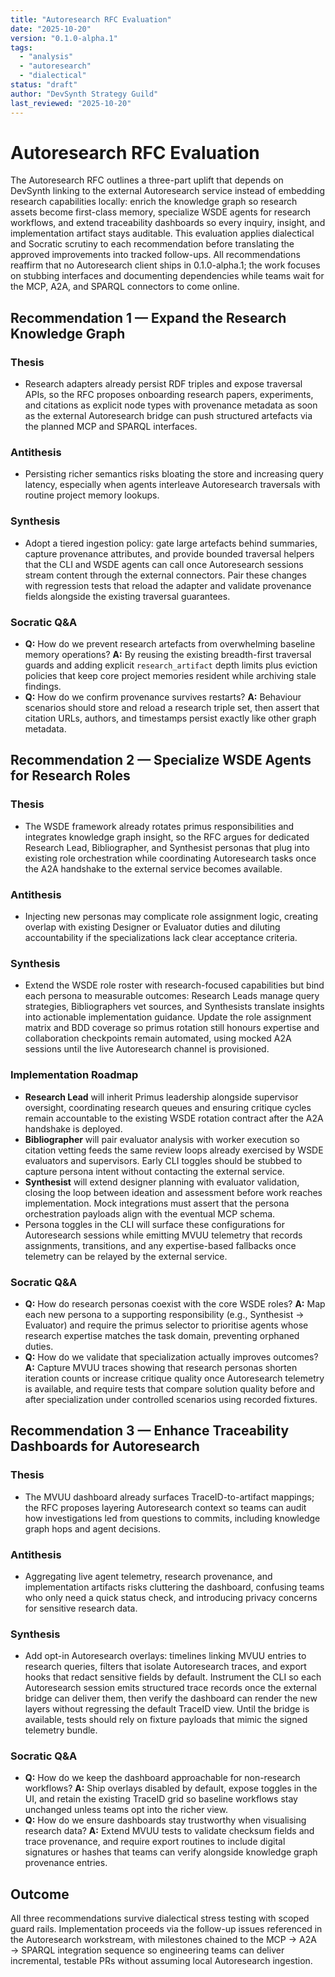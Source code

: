 ```yaml
---
title: "Autoresearch RFC Evaluation"
date: "2025-10-20"
version: "0.1.0-alpha.1"
tags:
  - "analysis"
  - "autoresearch"
  - "dialectical"
status: "draft"
author: "DevSynth Strategy Guild"
last_reviewed: "2025-10-20"
---
```


# Autoresearch RFC Evaluation

The Autoresearch RFC outlines a three-part uplift that depends on DevSynth
linking to the external Autoresearch service instead of embedding research
capabilities locally: enrich the knowledge graph so research assets become
first-class memory, specialize WSDE agents for research workflows, and extend
traceability dashboards so every inquiry, insight, and implementation artifact
stays auditable. This evaluation applies dialectical and Socratic scrutiny to
each recommendation before translating the approved improvements into tracked
follow-ups. All recommendations reaffirm that no Autoresearch client ships in
0.1.0-alpha.1; the work focuses on stubbing interfaces and documenting
dependencies while teams wait for the MCP, A2A, and SPARQL connectors to come
online.

## Recommendation 1 — Expand the Research Knowledge Graph

### Thesis
- Research adapters already persist RDF triples and expose traversal APIs, so
the RFC proposes onboarding research papers, experiments, and citations as
explicit node types with provenance metadata as soon as the external
Autoresearch bridge can push structured artefacts via the planned MCP and
SPARQL interfaces.

### Antithesis
- Persisting richer semantics risks bloating the store and increasing query
latency, especially when agents interleave Autoresearch traversals with routine
project memory lookups.

### Synthesis
- Adopt a tiered ingestion policy: gate large artefacts behind summaries,
capture provenance attributes, and provide bounded traversal helpers that the
CLI and WSDE agents can call once Autoresearch sessions stream content through
the external connectors. Pair these changes with regression tests that reload
the adapter and validate provenance fields alongside the existing traversal
guarantees.

### Socratic Q&A
- **Q:** How do we prevent research artefacts from overwhelming baseline memory
operations?
  **A:** By reusing the existing breadth-first traversal guards and adding
  explicit `research_artifact` depth limits plus eviction policies that keep core
  project memories resident while archiving stale findings.
- **Q:** How do we confirm provenance survives restarts?
  **A:** Behaviour scenarios should store and reload a research triple set, then
  assert that citation URLs, authors, and timestamps persist exactly like other
  graph metadata.

## Recommendation 2 — Specialize WSDE Agents for Research Roles

### Thesis
- The WSDE framework already rotates primus responsibilities and integrates
knowledge graph insight, so the RFC argues for dedicated Research Lead,
Bibliographer, and Synthesist personas that plug into existing role orchestration
while coordinating Autoresearch tasks once the A2A handshake to the external
service becomes available.

### Antithesis
- Injecting new personas may complicate role assignment logic, creating overlap
with existing Designer or Evaluator duties and diluting accountability if the
specializations lack clear acceptance criteria.

### Synthesis
- Extend the WSDE role roster with research-focused capabilities but bind each
persona to measurable outcomes: Research Leads manage query strategies,
Bibliographers vet sources, and Synthesists translate insights into actionable
implementation guidance. Update the role assignment matrix and BDD coverage so
primus rotation still honours expertise and collaboration checkpoints remain
automated, using mocked A2A sessions until the live Autoresearch channel is
provisioned.

### Implementation Roadmap
- **Research Lead** will inherit Primus leadership alongside supervisor
  oversight, coordinating research queues and ensuring critique cycles remain
  accountable to the existing WSDE rotation contract after the A2A handshake is
  deployed.
- **Bibliographer** will pair evaluator analysis with worker execution so
  citation vetting feeds the same review loops already exercised by WSDE
  evaluators and supervisors. Early CLI toggles should be stubbed to capture
  persona intent without contacting the external service.
- **Synthesist** will extend designer planning with evaluator validation,
  closing the loop between ideation and assessment before work reaches
  implementation. Mock integrations must assert that the persona orchestration
  payloads align with the eventual MCP schema.
- Persona toggles in the CLI will surface these configurations for Autoresearch
  sessions while emitting MVUU telemetry that records assignments, transitions,
  and any expertise-based fallbacks once telemetry can be relayed by the
  external service.

### Socratic Q&A
- **Q:** How do research personas coexist with the core WSDE roles?
  **A:** Map each new persona to a supporting responsibility (e.g., Synthesist →
  Evaluator) and require the primus selector to prioritise agents whose research
  expertise matches the task domain, preventing orphaned duties.
- **Q:** How do we validate that specialization actually improves outcomes?
  **A:** Capture MVUU traces showing that research personas shorten iteration
  counts or increase critique quality once Autoresearch telemetry is available,
  and require tests that compare solution quality before and after
  specialization under controlled scenarios using recorded fixtures.

## Recommendation 3 — Enhance Traceability Dashboards for Autoresearch

### Thesis
- The MVUU dashboard already surfaces TraceID-to-artifact mappings; the RFC
proposes layering Autoresearch context so teams can audit how investigations led
from questions to commits, including knowledge graph hops and agent decisions.

### Antithesis
- Aggregating live agent telemetry, research provenance, and implementation
artifacts risks cluttering the dashboard, confusing teams who only need a quick
status check, and introducing privacy concerns for sensitive research data.

### Synthesis
- Add opt-in Autoresearch overlays: timelines linking MVUU entries to research
queries, filters that isolate Autoresearch traces, and export hooks that redact
sensitive fields by default. Instrument the CLI so each Autoresearch session
emits structured trace records once the external bridge can deliver them, then
verify the dashboard can render the new layers without regressing the default
TraceID view. Until the bridge is available, tests should rely on fixture
payloads that mimic the signed telemetry bundle.

### Socratic Q&A
- **Q:** How do we keep the dashboard approachable for non-research workflows?
  **A:** Ship overlays disabled by default, expose toggles in the UI, and retain
the existing TraceID grid so baseline workflows stay unchanged unless teams opt
  into the richer view.
- **Q:** How do we ensure dashboards stay trustworthy when visualising research
  data?
  **A:** Extend MVUU tests to validate checksum fields and trace provenance, and
  require export routines to include digital signatures or hashes that teams can
  verify alongside knowledge graph provenance entries.

## Outcome

All three recommendations survive dialectical stress testing with scoped guard
rails. Implementation proceeds via the follow-up issues referenced in the
Autoresearch workstream, with milestones chained to the MCP → A2A → SPARQL
integration sequence so engineering teams can deliver incremental, testable PRs
without assuming local Autoresearch ingestion.
